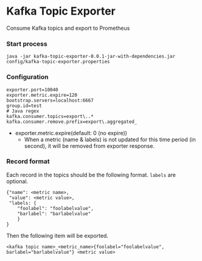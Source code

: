 # Kafka Topic Exporter

Consume Kafka topics and export to Prometheus

### Start process

```
java -jar kafka-topic-exporter-0.0.1-jar-with-dependencies.jar config/kafka-topic-exporter.properties
```

### Configuration

```
exporter.port=10040
exporter.metric.expire=120
bootstrap.servers=localhost:6667
group.id=test
# Java regex
kafka.consumer.topics=export\..*
kafka.consumer.remove.prefix=export\.aggregated_
```

* exporter.metric.expire(default: 0 (no expire))
    * When a metric (name & labels) is not updated for this time period (in second), it will be removed from exporter response.

### Record format

Each record in the topics should be the following format. `labels` are optional.

```
{"name": <metric name>,
 "value": <metric value>,
 "labels: {
    "foolabel": "foolabelvalue",
    "barlabel": "barlabelvalue"
    }
}
```

Then the following item will be exported.

```
<kafka topic name>_<metric_name>{foolabel="foolabelvalue", barlabel="barlabelvalue"} <metric value>
```
